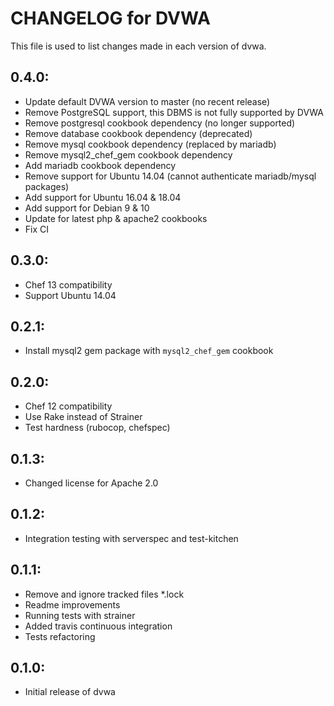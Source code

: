 # CHANGELOG for DVWA

This file is used to list changes made in each version of dvwa.

## 0.4.0:

* Update default DVWA version to master (no recent release)
* Remove PostgreSQL support, this DBMS is not fully supported by DVWA
* Remove postgresql cookbook dependency (no longer supported)
* Remove database cookbook dependency (deprecated)
* Remove mysql cookbook dependency (replaced by mariadb)
* Remove mysql2_chef_gem cookbook dependency
* Add mariadb cookbook dependency
* Remove support for Ubuntu 14.04 (cannot authenticate mariadb/mysql packages)
* Add support for Ubuntu 16.04 & 18.04
* Add support for Debian 9 & 10
* Update for latest php & apache2 cookbooks
* Fix CI

## 0.3.0:

* Chef 13 compatibility
* Support Ubuntu 14.04

## 0.2.1:

* Install mysql2 gem package with `mysql2_chef_gem` cookbook

## 0.2.0:

* Chef 12 compatibility
* Use Rake instead of Strainer
* Test hardness (rubocop, chefspec)


## 0.1.3:

* Changed license for Apache 2.0

## 0.1.2:

* Integration testing with serverspec and test-kitchen

## 0.1.1:

* Remove and ignore tracked files *.lock
* Readme improvements
* Running tests with strainer
* Added travis continuous integration
* Tests refactoring

## 0.1.0:

* Initial release of dvwa

